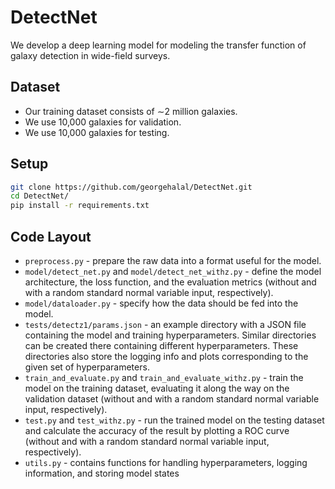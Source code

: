# DetectNet
We develop a deep learning model for modeling the transfer function of galaxy detection in wide-field surveys.

## Dataset
* Our training dataset consists of ∼2 million galaxies.
* We use 10,000 galaxies for validation.
* We use 10,000 galaxies for testing.

## Setup
```bash
git clone https://github.com/georgehalal/DetectNet.git
cd DetectNet/
pip install -r requirements.txt
```

## Code Layout
* `preprocess.py` - prepare the raw data into a format useful for the model.
* `model/detect_net.py` and `model/detect_net_withz.py` - define the model architecture, the loss function, and the evaluation metrics (without and with a random standard normal variable input, respectively).
* `model/dataloader.py` - specify how the data should be fed into the model.
* `tests/detectz1/params.json` - an example directory with a JSON file containing the model and training hyperparameters. Similar directories can be created there containing different hyperparameters. These directories also store the logging info and plots corresponding to the given set of hyperparameters.
* `train_and_evaluate.py` and `train_and_evaluate_withz.py` - train the model on the training dataset, evaluating it along the way on the validation dataset (without and with a random standard normal variable input, respectively).
* `test.py` and `test_withz.py` - run the trained model on the testing dataset and calculate the accuracy of the result by plotting a ROC curve (without and with a random standard normal variable input, respectively).
* `utils.py` - contains functions for handling hyperparameters, logging information, and storing model states
